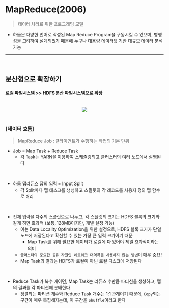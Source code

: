 # MapReduce(2006)
> 데이터 처리르 위한 프로그래밍 모델
* 하둡은 다양한 언어로 작성된 Map Reduce Program을 구동시킬 수 있으며, 병행성을 고려하여 설계되었기 때문에 누구나 대용량 데이터셋 기반 대규모 데이터 분석 가능

<hr>
<br>


## 분산형으로 확장하기

#### 로컬 파일시스템 >> HDFS 분산 파일시스템으로 확장

<br>

<div align="center">
 <img src="https://user-images.githubusercontent.com/37537227/127882108-de8a93ca-6c29-4b56-8402-ce57dcfe34ba.png"/>
</div>

<br>

### [데이터 흐름]
> MapReduce Job : 클라이언트가 수행하는 작업의 기본 단위 
* Job = Map Task + Reduce Task
  * 각 Task는 YARN을 이용하여 스케줄링되고 클러스터의 여러 노드에서 실행된다

<br>

* 하둡 맵리듀스 잡의 입력 = Input Split
  * 각 Split마다 맵 태스크를 생성하고 스필릿의 각 레코드를 사용자 정의 맵 함수로 처리

<br>

* 전체 입력을 다수의 스플릿으로 나누고, 각 스플릿의 크기는 HDFS 블록의 크기와 같게 하면 효과적 (보통, 128MB이지만, 개별 설정 가능)
  * 이는 Data Locality Optimization을 위한 설정으로, HDFS 블록 크기가 단일 노드에 저장된다고 확신할 수 있는 가장 큰 입력 크기이기 때문
    * Map Task를 위해 필요한 데이터가 로컬에 다 있어야 제일 효과적이라는 의미
  * `클러스터의 중요한 공유 자원인 네트워크 대역폭을 사용하지 않는 방법`이 매우 중요!
  * Map Task의 결과는 HDFS가 로컬이 아닌 로컬 디스크에 저장된다

<br>

* Reduce Task가 복수 개이면, Map Task는 리듀스 수만큼 파티션을 생성하고, 맵의 결과를 각 파티션에 분배한다
  * 정렬되는 파티션 개수와 Reduce Task 개수는 1:1 관계이기 때문에, `Copy`되는 구간이 매우 복잡해지는데, 이 구간을 `Shuffle`이라고 한다

